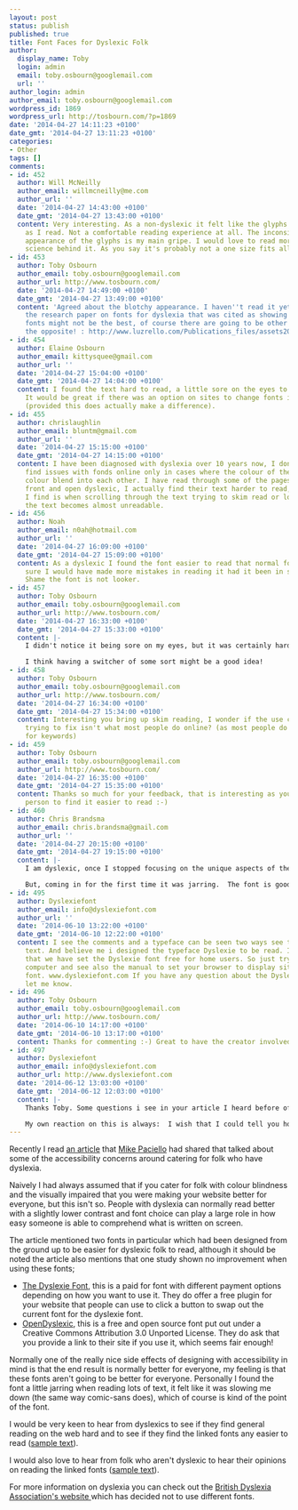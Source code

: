 ```yaml
---
layout: post
status: publish
published: true
title: Font Faces for Dyslexic Folk
author:
  display_name: Toby
  login: admin
  email: toby.osbourn@googlemail.com
  url: ''
author_login: admin
author_email: toby.osbourn@googlemail.com
wordpress_id: 1869
wordpress_url: http://tosbourn.com/?p=1869
date: '2014-04-27 14:11:23 +0100'
date_gmt: '2014-04-27 13:11:23 +0100'
categories:
- Other
tags: []
comments:
- id: 452
  author: Will McNeilly
  author_email: willmcneilly@me.com
  author_url: ''
  date: '2014-04-27 14:43:00 +0100'
  date_gmt: '2014-04-27 13:43:00 +0100'
  content: Very interesting. As a non-dyslexic it felt like the glyphs were moving
    as I read. Not a comfortable reading experience at all. The inconsistently 'blotchy'
    appearance of the glyphs is my main gripe. I would love to read more about the
    science behind it. As you say it's probably not a one size fits all solution.
- id: 453
  author: Toby Osbourn
  author_email: toby.osbourn@googlemail.com
  author_url: http://www.tosbourn.com/
  date: '2014-04-27 14:49:00 +0100'
  date_gmt: '2014-04-27 13:49:00 +0100'
  content: 'Agreed about the blotchy appearance. I haven''t read it yet but here is
    the research paper on fonts for dyslexia that was cited as showing that these
    fonts might not be the best, of course there are going to be other studies saying
    the opposite! : http://www.luzrello.com/Publications_files/assets2013.pdf'
- id: 454
  author: Elaine Osbourn
  author_email: kittysquee@gmail.com
  author_url: ''
  date: '2014-04-27 15:04:00 +0100'
  date_gmt: '2014-04-27 14:04:00 +0100'
  content: I found the text hard to read, a little sore on the eyes to be honest.
    It would be great if there was an option on sites to change fonts if you are dyslexic
    (provided this does actually make a difference).
- id: 455
  author: chrislaughlin
  author_email: bluntm@gmail.com
  author_url: ''
  date: '2014-04-27 15:15:00 +0100'
  date_gmt: '2014-04-27 14:15:00 +0100'
  content: I have been diagnosed with dyslexia over 10 years now, I don't tend to
    find issues with fonds online only in cases where the colour of the font and background
    colour blend into each other. I have read through some of the pages from Dyslexie
    front and open dyslexic, I actually find their text harder to read, one main issue
    I find is when scrolling through the text trying to skim read or look for keywords
    the text becomes almost unreadable.
- id: 456
  author: Noah
  author_email: n0ah@hotmail.com
  author_url: ''
  date: '2014-04-27 16:09:00 +0100'
  date_gmt: '2014-04-27 15:09:00 +0100'
  content: As a dyslexic I found the font easier to read that normal fonts, I'm pretty
    sure I would have made more mistakes in reading it had it been in something else.
    Shame the font is not looker.
- id: 457
  author: Toby Osbourn
  author_email: toby.osbourn@googlemail.com
  author_url: http://www.tosbourn.com/
  date: '2014-04-27 16:33:00 +0100'
  date_gmt: '2014-04-27 15:33:00 +0100'
  content: |-
    I didn't notice it being sore on my eyes, but it was certainly harder to read.

    I think having a switcher of some sort might be a good idea!
- id: 458
  author: Toby Osbourn
  author_email: toby.osbourn@googlemail.com
  author_url: http://www.tosbourn.com/
  date: '2014-04-27 16:34:00 +0100'
  date_gmt: '2014-04-27 15:34:00 +0100'
  content: Interesting you bring up skim reading, I wonder if the use case they are
    trying to fix isn't what most people do online? (as most people do skim and look
    for keywords)
- id: 459
  author: Toby Osbourn
  author_email: toby.osbourn@googlemail.com
  author_url: http://www.tosbourn.com/
  date: '2014-04-27 16:35:00 +0100'
  date_gmt: '2014-04-27 15:35:00 +0100'
  content: Thanks so much for your feedback, that is interesting as you are the first
    person to find it easier to read :-)
- id: 460
  author: Chris Brandsma
  author_email: chris.brandsma@gmail.com
  author_url: ''
  date: '2014-04-27 20:15:00 +0100'
  date_gmt: '2014-04-27 19:15:00 +0100'
  content: |-
    I am dyslexic, once I stopped focusing on the unique aspects of the font, and concentrated on reading, it went very smoothly.  I was easily able to read large amounts of the text.  And I did like the oversized punctuation.

    But, coming in for the first time it was jarring.  The font is good, but I had to force my brain to think it was normal to read it effectively.
- id: 495
  author: Dyslexiefont
  author_email: info@dyslexiefont.com
  author_url: ''
  date: '2014-06-10 13:22:00 +0100'
  date_gmt: '2014-06-10 12:22:00 +0100'
  content: I see the comments and a typeface can be seen two ways see text and read
    text. And believe me i designed the typeface Dyslexie to be read. I also can announce
    that we have set the Dyslexie font free for home users. So just try it on your
    computer and see also the manual to set your browser to display site in the Dyslexie
    font. www.dyslexiefont.com If you have any question about the Dyslexie font please
    let me know.
- id: 496
  author: Toby Osbourn
  author_email: toby.osbourn@googlemail.com
  author_url: http://www.tosbourn.com/
  date: '2014-06-10 14:17:00 +0100'
  date_gmt: '2014-06-10 13:17:00 +0100'
  content: Thanks for commenting :-) Great to have the creator involved in the discussion.
- id: 497
  author: Dyslexiefont
  author_email: info@dyslexiefont.com
  author_url: http://www.dyslexiefont.com
  date: '2014-06-12 13:03:00 +0100'
  date_gmt: '2014-06-12 12:03:00 +0100'
  content: |-
    Thanks Toby. Some questions i see in your article I heard before of people that don't have dyslexia. "If the Dyslexie font is a disadvantages non dyslexics." (next to that everybody has his own preference for typefaces) But there is a research done by the university of Amsterdam on this subject.  And this say's there is no disadvantage for non Dyslexics. You can find the total report with the other researches on this page of our site www.dyslexiefont.com/en/dyslexia-font/research/

    My own reaction on this is always:  I wish that I could tell you how it is to read with Dyslexie font as a person without dyslexia.
---
```

<p>Recently I read <a href="http://uxmag.com/articles/quickpanel-dyslexia">an article</a> that <a href="https://twitter.com/mpaciello">Mike Paciello</a> had shared that talked about some of the accessibility concerns around catering for folk who have dyslexia.</p>
<p>Naively I had always assumed that if you cater for folk with colour blindness and the visually impaired that you were making your website better for everyone, but this isn't so. People with dyslexia can normally read better with a slightly lower contrast and font choice can play a large role in how easy someone is able to comprehend what is written on screen.</p>
<p>The article mentioned two fonts in particular which had been designed from the ground up to be easier for dyslexic folk to read, although it should be noted the article also mentions that one study shown no improvement when using these fonts;</p>
<ul>
<li><a href="http://www.dyslexiefont.com/en/dyslexia-font/">The Dyslexie Font</a>, this is a paid for font with different payment options depending on how you want to use it. They do offer a free plugin for your website that people can use to click a button to swap out the current font for the dyslexie font.</li>
<li><a href="http://opendyslexic.org">OpenDyslexic</a>, this is a free and open source font put out under a Creative Commons Attribution 3.0 Unported License. They do ask that you provide a link to their site if you use it, which seems fair enough!</li>
</ul>
<p>Normally one of the really nice side effects of designing with accessibility in mind is that the end result is normally better for everyone, my feeling is that these fonts aren't going to be better for everyone. Personally I found the font a little jarring when reading lots of text, it felt like it was slowing me down (the same way comic-sans does), which of course is kind of the point of the font.</p>
<p>I would be very keen to hear from dyslexics to see if they find general reading on the web hard and to see if they find the linked fonts any easier to read (<a href="http://opendyslexic.org/try-it/">sample text</a>).</p>
<p>I would also love to hear from folk who aren't dyslexic to hear their opinions on reading the linked fonts (<a href="http://opendyslexic.org/try-it/">sample text</a>).</p>
<p>For more information on dyslexia you can check out the <a href="http://www.bdadyslexia.org.uk/">British Dyslexia Association's website </a>which has decided not to use different fonts.</p>
